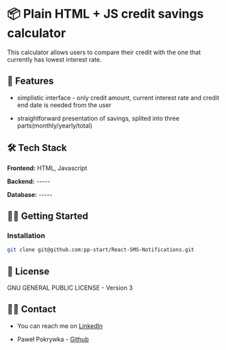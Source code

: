 # 📦 Plain HTML + JS credit savings calculator

This calculator allows users to compare their credit with the one that currently has lowest interest rate. 

## 🚀 Features

- simplistic interface - only credit amount, current interest rate and credit end date is needed from the user

- straightforward presentation of savings, splited into three parts(monthly/yearly/total)

## 🛠️ Tech Stack

**Frontend:** HTML, Javascript

**Backend:** -----

**Database:** -----

## 🧑‍💻 Getting Started

### Installation

```bash
git clone git@github.com:pp-start/React-SMS-Notifications.git
```

## 🧾 License

GNU GENERAL PUBLIC LICENSE - Version 3

## 🙋‍♂️ Contact

- You can reach me on [LinkedIn](https://www.linkedin.com/in/pawel-pokrywka-348018251/)

- Paweł Pokrywka - [Github](https://github.com/pp-start) 